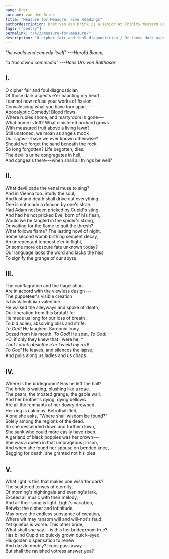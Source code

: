 ```yaml
---
name: Bret
surname: van den Brink
title: "Measure for Measure: Five Readings"
authordescription: Bret van den Brink is a senior at Trinity Western University's English Honours program.
tags: ["poetry"]
permalink: "/4/3/measure-for-measure/"
description: "O cipher fair and foul diagnostician / Of those dark aspects e'er haunting my heart, / I cannot now refuse your works of fission, / Convalescing what you have torn apart--- / Apocalyptic Comedy!"
---
```

*"he would end comedy itself" ---Harold Bloom,*

*"a true divina commedia" ---Hans Urs von Balthasar*

## I.

O cipher fair and foul diagnostician\
Of those dark aspects e'er haunting my heart, \
I cannot now refuse your works of fission, \
Convalescing what you have torn apart---\
Apocalyptic Comedy! Blood flows\
Where rubies shone, and martyrdom is gone---\
What home is left? What cloistered orchard grows\
With measured fruit above a living lawn? \
Still unatoned, we moan as angels mock\
Our sighs---have we ever known otherwise? \
Should we forget the sand beneath the rock\
So long forgotten? Life begotten, dies. \
The devil's urine congregates in hell, \
And congeals there---when shall all things be well?

## II.

What devil bade the venal muse to sing?\
And in Vienna too. Study the soul, \
And lust and death shall drive out everything---\
One is not made a deacon by one's stole. \
Had Adam not been pricked by Cupid's sting, \
And had he not pricked Eve, born of his flesh, \
Would we be tangled in the spider's string, \
Or waiting for the flame to quit the thresh? \
What follows flame? The lasting howl of night, \
Some second womb birthing sequent decay, \
An unrepentant tempest e'er in flight, \
Or some more obscure fate unknown today?\
Our language lacks the word and lacks the hiss\
To signify the grange of our abyss. 

## III.

The conflagration and the flagellation\
Are in accord with the viewless design---\
The puppeteer's visible creation\
Is his Valentinian valentine. \
He walked the alleyways and spoke of death, \
Our liberation from this brutal life;\
He made us long for our loss of breath, \
To bid adieu, absolving bliss and strife. \
*To God!* He laughed. Sardonic irony \
Oozed from his mouth. *To God!* He spat, *To God!---*\
*O, if only they knew that I were he, *\
*That I drink absinthe e'er I wield my rod!*\
*To God!* He leaves, and silences the lapse,\
And pulls along us ladies and us chaps.

## IV.

Where is the bridegroom? Has he left the hall?\
The bride is waiting, blushing like a rose.\
The pears, the moated grange, the gable wall,\
And her brother's dying, dying bellows\
Are all the remnants of her dowry drowned.\
Her ring is calumny. Betrothal-fled,\
Alone she asks, "Where shall wisdom be found?"\
Solely among the regions of the dead.\
So she descended down and further down,\
She sank who could more easily have risen.\
A garland of black poppies was her crown---\
She was a queen in that umbrageous prison,\
And when she found her spouse on bended knee,\
Begging for death, she granted not his plea.

## V.

What light is this that makes one wish for dark?\
The scattered tenses of eternity,\
Of morning's nightingale and evening's lark,\
Exceed all music with their melody,\
And all their song is light. Light's variation,\
Betwixt the cipher and infinitude,\
May prove the endless substance of creation,\
Where wit may ransom will and will-not's feud.\
Yet quietus is worse. This other bride,\
What shall she say---is this her bridegroom true?\
Has blind Cupid so quickly grown quick-eyed,\
His golden dispensation to renew\
And dazzle doubly? Icons pass away---\
But shall the ravished votress answer yea?